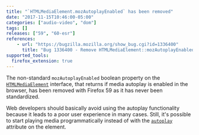```yaml
---
title: "`HTMLMediaElement.mozAutoplayEnabled` has been removed"
date: "2017-11-15T10:46:00-05:00"
categories: ["audio-video", "dom"]
tags: []
releases: ["59", "60-esr"]
references:
    - url: "https://bugzilla.mozilla.org/show_bug.cgi?id=1336400"
      title: "Bug 1336400 - Remove HTMLMediaElement::mozAutoplayEnabled"
supported_tools:
  firefox_extension: true
---
```

The non-standard `mozAutoplayEnabled` boolean property on the [`HTMLMediaElement`](https://developer.mozilla.org/docs/Web/API/HTMLMediaElement) interface, that returns if media autoplay is enabled in the browser, has been removed with Firefox 59 as it has never been standardized.

Web developers should basically avoid using the autoplay functionality because it leads to a poor user experience in many cases. Still, it's possible to start playing media programmatically instead of with the [`autoplay`](https://developer.mozilla.org/docs/Web/API/HTMLMediaElement/autoplay) attribute on the element.
